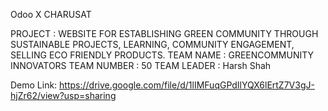 Odoo X CHARUSAT

PROJECT : WEBSITE FOR ESTABLISHING GREEN COMMUNITY THROUGH SUSTAINABLE PROJECTS, LEARNING, COMMUNITY ENGAGEMENT, SELLING ECO FRIENDLY PRODUCTS.
TEAM NAME : GREENCOMMUNITY INNOVATORS
TEAM NUMBER : 50
TEAM LEADER : Harsh Shah

Demo Link: https://drive.google.com/file/d/1lIMFuqGPdIlYQX6lErtZ7V3gJ-hjZr62/view?usp=sharing
